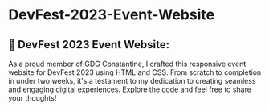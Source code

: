 # DevFest-2023-Event-Website
## 🚀 DevFest 2023 Event Website:
As a proud member of GDG Constantine, I crafted this responsive event website for DevFest 2023 using HTML and CSS. From scratch to completion in under two weeks, it's a testament to my dedication to creating seamless and engaging digital experiences. Explore the code and feel free to share your thoughts!

